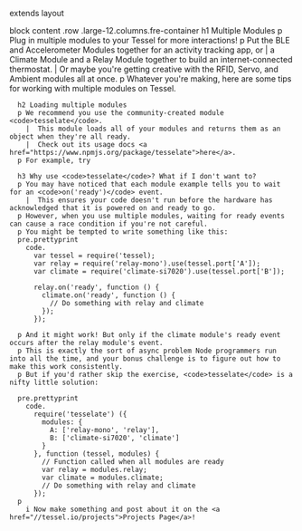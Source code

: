 extends layout

block content
  .row
    .large-12.columns.fre-container
      h1 Multiple Modules
      p Plug in multiple modules to your Tessel for more interactions!
      p Put the BLE and Accelerometer Modules together for an activity tracking app, or
        |  a Climate Module and a Relay Module together to build an internet-connected thermostat.
        |  Or maybe you're getting creative with the RFID, Servo, and Ambient modules all at once.
      p Whatever you're making, here are some tips for working with multiple modules on Tessel.
      
      h2 Loading multiple modules
      p We recommend you use the community-created module <code>tesselate</code>.
        |  This module loads all of your modules and returns them as an object when they're all ready.
        |  Check out its usage docs <a href="https://www.npmjs.org/package/tesselate">here</a>.
      p For example, try 
      
      h3 Why use <code>tesselate</code>? What if I don't want to?
      p You may have noticed that each module example tells you to wait for an <code>on('ready')</code> event.
        |  This ensures your code doesn't run before the hardware has acknowledged that it is powered on and ready to go.
      p However, when you use multiple modules, waiting for ready events can cause a race condition if you're not careful.
      p You might be tempted to write something like this:
      pre.prettyprint
        code.
          var tessel = require('tessel);
          var relay = require('relay-mono').use(tessel.port['A']);
          var climate = require('climate-si7020').use(tessel.port['B']);
          
          relay.on('ready', function () {
            climate.on('ready', function () {
              // Do something with relay and climate
            });
          });
          
      p And it might work! But only if the climate module's ready event occurs after the relay module's event.
      p This is exactly the sort of async problem Node programmers run into all the time, and your bonus challenge is to figure out how to make this work consistently.
      p But if you'd rather skip the exercise, <code>tesselate</code> is a nifty little solution:

      pre.prettyprint
        code.
          require('tesselate') ({
            modules: {
              A: ['relay-mono', 'relay'],
              B: ['climate-si7020', 'climate']
            }
          }, function (tessel, modules) {
            // Function called when all modules are ready
            var relay = modules.relay;
            var climate = modules.climate;
            // Do something with relay and climate
          });
      p
        i Now make something and post about it on the <a href="//tessel.io/projects">Projects Page</a>!
